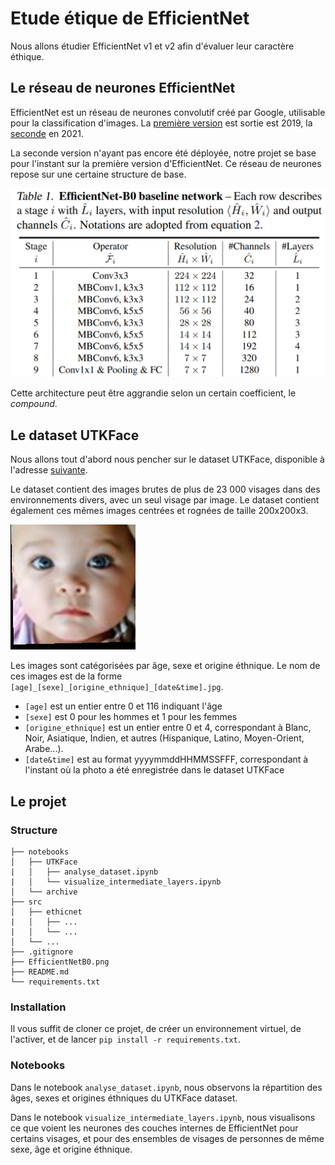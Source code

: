 # Etude étique de EfficientNet

Nous allons étudier EfficientNet v1 et v2 afin d'évaluer leur caractère éthique.

## Le réseau de neurones EfficientNet

EfficientNet est un réseau de neurones convolutif créé par Google, utilisable pour la classification d'images. La [première version](https://arxiv.org/pdf/1905.11946.pdf) est sortie est 2019, la [seconde](https://arxiv.org/pdf/2104.00298.pdf) en 2021.

La seconde version n'ayant pas encore été déployée, notre projet se base pour l'instant sur la première version d'EfficientNet. Ce réseau de neurones repose sur une certaine structure de base. 

![Structure de base de EfficientNet](EfficientNetB0.png "Structure de base de EfficientNet")

Cette architecture peut être aggrandie selon un certain coefficient, le _compound_.

## Le dataset UTKFace

Nous allons tout d'abord nous pencher sur le dataset UTKFace, disponible à l'adresse [suivante](https://susanqq.github.io/UTKFace/).

Le dataset contient des images brutes de plus de 23 000 visages dans des environnements divers, avec un seul visage par image. Le dataset contient également ces mêmes images centrées et rognées de taille 200x200x3. 

![Exemple d'image](1_0_0_20161219154018476.jpg.chip.jpg "Exemple d'image")

Les images sont catégorisées par âge, sexe et origine éthnique. Le nom de ces images est de la forme ``[age]_[sexe]_[origine_ethnique]_[date&time].jpg``.

- ``[age]`` est un entier entre 0 et 116 indiquant l'âge 
- ``[sexe]`` est 0 pour les hommes et 1 pour les femmes
- ``[origine_ethnique]`` est un entier entre 0 et 4, correspondant à Blanc, Noir, Asiatique, Indien, et autres (Hispanique, Latino, Moyen-Orient, Arabe...).
- ``[date&time]`` est au format yyyymmddHHMMSSFFF, correspondant à l'instant où la photo a été enregistrée dans le dataset UTKFace

## Le projet

### Structure

    ├── notebooks                    
    │   ├── UTKFace
    |   │   ├── analyse_dataset.ipynb
    |   │   └── visualize_intermediate_layers.ipynb
    │   └── archive
    ├── src
    │   ├── ethicnet
    |   │   ├── ...
    |   │   └── ...
    │   └── ...
    ├── .gitignore
    ├── EfficientNetB0.png
    ├── README.md
    └── requirements.txt

### Installation
Il vous suffit de cloner ce projet, de créer un environnement virtuel, de l'activer, et de lancer ``pip install -r requirements.txt``.

### Notebooks

Dans le notebook ``analyse_dataset.ipynb``, nous observons la répartition des âges, sexes et origines éthniques du UTKFace dataset.

Dans le notebook ``visualize_intermediate_layers.ipynb``, nous visualisons ce que voient les neurones des couches internes de EfficientNet pour certains visages, et pour des ensembles de visages de personnes de même sexe, âge et origine éthnique.  